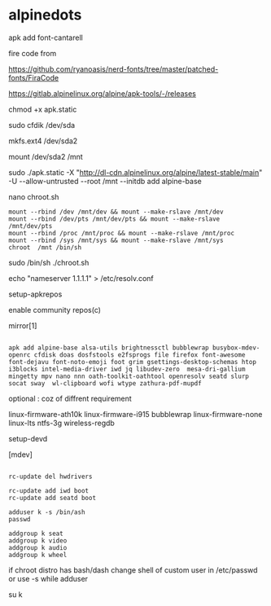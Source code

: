# alpinedots

apk  add  font-cantarell

fire code from 

https://github.com/ryanoasis/nerd-fonts/tree/master/patched-fonts/FiraCode


 https://gitlab.alpinelinux.org/alpine/apk-tools/-/releases

 chmod +x apk.static

sudo cfdik /dev/sda

mkfs.ext4 /dev/sda2  

mount /dev/sda2 /mnt

sudo ./apk.static  -X "http://dl-cdn.alpinelinux.org/alpine/latest-stable/main" -U --allow-untrusted --root /mnt --initdb add alpine-base

nano chroot.sh
```
mount --rbind /dev /mnt/dev && mount --make-rslave /mnt/dev
mount --rbind /dev/pts /mnt/dev/pts && mount --make-rslave /mnt/dev/pts
mount --rbind /proc /mnt/proc && mount --make-rslave /mnt/proc
mount --rbind /sys /mnt/sys && mount --make-rslave /mnt/sys
chroot  /mnt /bin/sh  
```
sudo /bin/sh ./chroot.sh

echo "nameserver 1.1.1.1"  > /etc/resolv.conf

 setup-apkrepos

 enable community repos(c)
 
 mirror[1]
```

apk add alpine-base alsa-utils brightnessctl bubblewrap busybox-mdev-openrc cfdisk doas dosfstools e2fsprogs file firefox font-awesome font-dejavu font-noto-emoji foot grim gsettings-desktop-schemas htop i3blocks intel-media-driver iwd jq libudev-zero  mesa-dri-gallium mingetty mpv nano nnn oath-toolkit-oathtool openresolv seatd slurp socat sway  wl-clipboard wofi wtype zathura-pdf-mupdf 
```

optional : coz of diffrent  requirement

 linux-firmware-ath10k linux-firmware-i915 bubblewrap linux-firmware-none linux-lts ntfs-3g wireless-regdb  

 setup-devd
 
 [mdev]
```

rc-update del hwdrivers

rc-update add iwd boot
rc-update add seatd boot

adduser k -s /bin/ash
passwd

addgroup k seat
addgroup k video
addgroup k audio
addgroup k wheel
```

if chroot distro has bash/dash change shell of custom user in /etc/passwd or use -s while adduser

su k 






 
